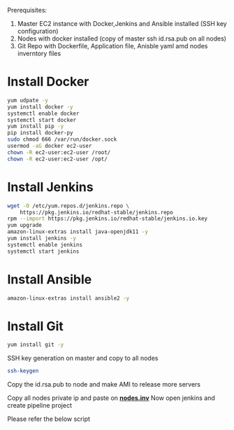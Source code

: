 Prerequisites:
1. Master EC2 instance with Docker,Jenkins and Ansible installed (SSH key configuration)
2. Nodes with docker installed (copy of master ssh id.rsa.pub on all nodes)
3. Git Repo with Dockerfile, Application file, Anisble yaml amd nodes inverntory files


# Install Docker
```sh
yum udpate -y
yum install docker -y
systemctl enable docker
systemctl start docker
yum install pip -y
pip install docker-py
sudo chmod 666 /var/run/docker.sock
usermod -aG docker ec2-user
chown -R ec2-user:ec2-user /root/
chown -R ec2-user:ec2-user /opt/

```

# Install Jenkins
```sh
wget -O /etc/yum.repos.d/jenkins.repo \
    https://pkg.jenkins.io/redhat-stable/jenkins.repo
rpm --import https://pkg.jenkins.io/redhat-stable/jenkins.io.key
yum upgrade
amazon-linux-extras install java-openjdk11 -y
yum install jenkins -y
systemctl enable jenkins
systemctl start jenkins
```

# Install Ansible 
```sh
amazon-linux-extras install ansible2 -y
```

# Install Git
```sh
yum install git -y
```

SSH key generation on master and copy to all nodes

```sh
ssh-keygen
```
Copy the id.rsa.pub to node and make AMI to release more servers

Copy all nodes private ip and paste on **[nodes.inv](https://github.com/Raam043/CICD_Project-Deploy_Webapp_to_docker_containers_using_Ansible-LINUX/blob/2360cc582c9fe661424b4dde6e6ffb77d44c3547/nodes.inv)**
Now open jenkins and create pipeline project

Please refer the below script 
